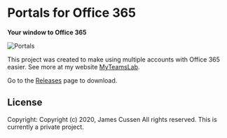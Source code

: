 # Portals for Office 365

**Your window to Office 365**

![Portals](https://1.bp.blogspot.com/-DfgjotiLTow/Xhr2vpNnknI/AAAAAAAABBY/jDEgvcStk_kJ7u0IfRyIy_LUxh-neE_vACLcBGAsYHQ/s800/Portals_1.00.png)

This project was created to make using multiple accounts with Office 365 easier. See more at my website [MyTeamsLab](http://www.myteamslab.com).

Go to the [Releases](https://github.com/jamescussen/PortalsReleases/releases) page to download.

## License

Copyright: Copyright (c) 2020, James Cussen All rights reserved.
This is currently a private project.
